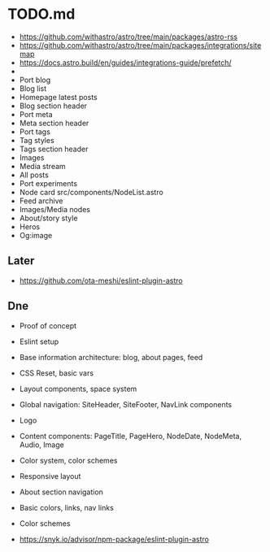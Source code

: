 # TODO.md

- https://github.com/withastro/astro/tree/main/packages/astro-rss
- https://github.com/withastro/astro/tree/main/packages/integrations/sitemap
- https://docs.astro.build/en/guides/integrations-guide/prefetch/
- <!-- abstract -->
- Port blog
- Blog list
- Homepage latest posts
- Blog section header
- Port meta
- Meta section header
- Port tags
- Tag styles
- Tags section header
- Images
- Media stream
- All posts
- Port experiments
- Node card src/components/NodeList.astro
- Feed archive
- Images/Media nodes
- About/story style
- Heros
- Og:image

## Later

- https://github.com/ota-meshi/eslint-plugin-astro

## Dne

- Proof of concept
- Eslint setup
- Base information architecture: blog, about pages, feed
- CSS Reset, basic vars
- Layout components, space system
- Global navigation: SiteHeader, SiteFooter, NavLink components
- Logo
- Content components: PageTitle, PageHero, NodeDate, NodeMeta, Audio, Image
- Color system, color schemes
- Responsive layout
- About section navigation
- Basic colors, links, nav links
- Color schemes

- https://snyk.io/advisor/npm-package/eslint-plugin-astro
